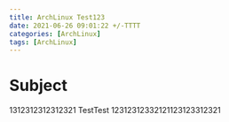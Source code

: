 ```yaml
---
title: ArchLinux Test123
date: 2021-06-26 09:01:22 +/-TTTT
categories: [ArchLinux]
tags: [ArchLinux]
---
```


# Subject
   1312312312312321 TestTest 12312312332121123123312321


<script src="https://utteranc.es/client.js"
        repo="junfff.github.io"
        issue-term="pathname"
        theme="gruvbox-dark"
        crossorigin="anonymous"
        async>
</script>
